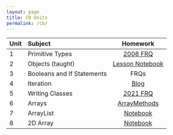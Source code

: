 ```yaml
---
layout: page
title: CB Units
permalink: /cb/
---
```


|Unit |Subject|Homework  |
|:------------|:-----------|:-------------:|
| 1 | Primitive Types | [2006 FRQ](https://xiaoa0.github.io/fastpages2/cbunits/jupyter/2022/10/12/primitives.html) |
| 2 | Objects (taught) | [Lesson Notebook](https://xiaoa0.github.io/fastpages2/cbunits/jupyter/2022/10/13/objectslesson.html) |
| 3 | Booleans and If Statements | FRQs |
| 4 | Iteration | [Blog](https://xiaoa0.github.io/fastpages2/cbunits/jupyter/2022/10/22/iteration.html) |
| 5 | Writing Classes | [2021 FRQ](https://xiaoa0.github.io/fastpages2/cbunits/jupyter/2022/11/20/classes.html) |
| 6 | Arrays | [ArrayMethods](https://xiaoa0.github.io/fastpages2/cbunits/jupyter/2022/11/30/arrays.html) |
| 7 | ArrayList | [Notebook](https://xiaoa0.github.io/fastpages2/cbunits/jupyter/2022/12/01/arraylist.html) |
| 8 | 2D Array | [Notebook](https://xiaoa0.github.io/fastpages2/cbunits/jupyter/2022/12/06/2Darray.html) |
